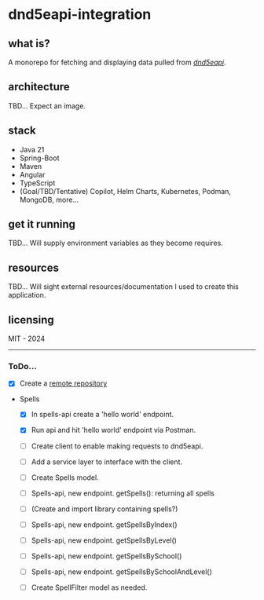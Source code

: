 # dnd5eapi-integration
## what is?
A monorepo for fetching and displaying data pulled from [_dnd5eapi_](https://5e-bits.github.io/docs/api).
## architecture 
TBD... Expect an image.
## stack
- Java 21
- Spring-Boot
- Maven
- Angular
- TypeScript
- (Goal/TBD/Tentative) Copilot, Helm Charts, Kubernetes, Podman, MongoDB, more...

## get it running
TBD... Will supply environment variables as they become requires.
## resources
TBD... Will sight external resources/documentation I used to create this application.
## licensing
MIT - 2024

---

### ToDo...
- [x] Create a [remote repository](https://github.com/jorganization/dnd5eapi-integration?tab=readme-ov-file)
- Spells
  - [x] In spells-api create a 'hello world' endpoint.
  - [x] Run api and hit 'hello world' endpoint via Postman.
  - [ ] Create client to enable making requests to dnd5eapi.
  - [ ] Add a service layer to interface with the client.
  - [ ] Create Spells model.
  - [ ] Spells-api, new endpoint. getSpells(): returning all spells
  - [ ] (Create and import library containing spells?)
  - [ ] Spells-api, new endpoint. getSpellsByIndex()
  - [ ] Spells-api, new endpoint. getSpellsByLevel()
  - [ ] Spells-api, new endpoint. getSpellsBySchool()
  - [ ] Spells-api, new endpoint. getSpellsBySchoolAndLevel()
  - [ ] Create SpellFilter model as needed.

